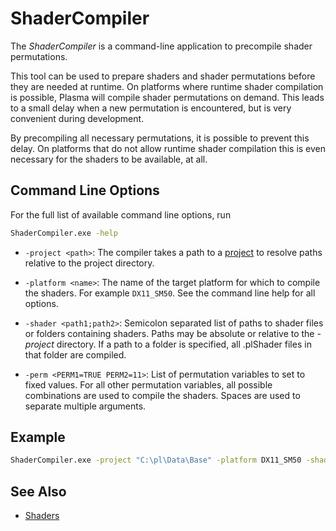 # ShaderCompiler

The *ShaderCompiler* is a command-line application to precompile shader permutations.

This tool can be used to prepare shaders and shader permutations before they are needed at runtime. On platforms where runtime shader compilation is possible, Plasma will compile shader permutations on demand. This leads to a small delay when a new permutation is encountered, but is very convenient during development.

By precompiling all necessary permutations, it is possible to prevent this delay. On platforms that do not allow runtime shader compilation this is even necessary for the shaders to be available, at all.

## Command Line Options

For the full list of available command line options, run

```cmd
ShaderCompiler.exe -help
```

* `-project <path>`: The compiler takes a path to a [project](../projects/projects-overview.md) to resolve paths relative to the project directory.

* `-platform <name>`: The name of the target platform for which to compile the shaders. For example `DX11_SM50`. See the command line help for all options.

* `-shader <path1;path2>`: Semicolon separated list of paths to shader files or folders containing shaders. Paths may be absolute or relative to the *-project* directory. If a path to a folder is specified, all .plShader files in that folder are compiled.

* `-perm <PERM1=TRUE PERM2=11>`: List of permutation variables to set to fixed values. For all other permutation variables, all possible combinations are used to compile the shaders. Spaces are used to separate multiple arguments.

## Example

```cmd
ShaderCompiler.exe -project "C:\pl\Data\Base" -platform DX11_SM50 -shader "Shaders\Debug" -perm TOPOLOGY=TOPOLOGY_LINES CAMERA_MODE=CAMERA_MODE_PERSPECTIVE
```

## See Also


* [Shaders](../graphics/shaders/shaders-overview.md)